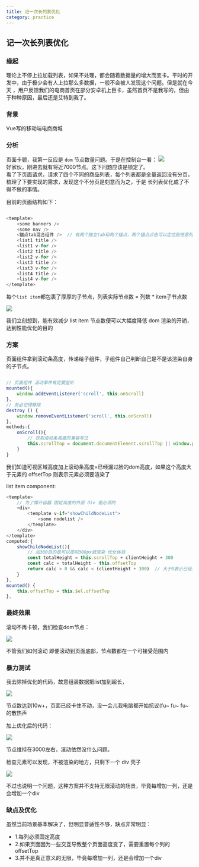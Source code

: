 ```yaml
---
title: 记一次长列表优化
category: practice
---
```


## 记一次长列表优化

### 缘起

理论上不停上拉加载列表，如果不处理，都会随着数据量的增大而变卡。平时的开发中，由于极少会有人上拉那么多数据，一般不会被人发现这个问题。但是就在今天
，用户反馈我们的电商首页在部分安卓机上巨卡，虽然首页不是我写的，但由于种种原因，最后还是艾特到我了。

### 背景

Vue写的移动端电商商城

### 分析

页面卡顿，我第一反应是 `dom` 节点数量问题。于是在控制台一看：
![](http://img.xlcool.cn/B5F1B15B074B0E68D09CCC5024FD86C6.jpg)  
好家伙，刚进去就有将近7000节点。这下问题应该是锁定了。  
看了下页面请求，请求了四个不同的商品列表，每个列表都是全量返回没有分页，梳理了下要实现的需求，发现这个不分页是刻意而为之，于是
长列表优化成了不得不做的事情。  

目前的页面结构如下：

```javascript

<template>
    <some banners />
    <some nav />
    <锚点tab混合组件 />  // 有两个独立tab和两个锚点，两个锚点点击可以定位到任意列表 也可以随页面滚动到合适位置自然激活 这是列表没有分页的主要原因
    <list1 title />
    <list1 v-for />
    <list2 title />
    <list2 v-for />
    <list3 title />
    <list3 v-for />
    <list4 title />
    <list4 v-for />
</template>

```

每个`list item`都包裹了厚厚的子节点，列表实际节点数 = 列数 * item子节点数 

![](http://img.xlcool.cn/WX20200622-214951%402x.png)

我们立刻想到，能有效减少 list item 节点数便可以大幅度降低 dom 渲染的开销，达到性能优化的目的

### 方案

页面组件拿到滚动条高度，传递给子组件，子组件自己判断自己是不是该渲染自身的子节点。

```javascript

// 页面组件 滚动事件肯定要监听
mounted(){
    window.addEventListener('scroll', this.onScroll)
},
// 务必记得移除
destroy () {
    window.removeEventListener('scroll', this.onScroll)
},
methods:{
    onScroll(){
        // 获取滚动条高度的兼容写法
        this.scrollTop = document.documentElement.scrollTop || window.pageYOffset || document.body.scrollTop
    }
}


```

我们知道可视区域高度加上滚动条高度=已经漏过脸的dom高度，如果这个高度大于元素的 offsetTop 则表示元素必须要渲染了  

list item component:

```javascript
<template>
    // 为了撑开容器 固定高度的外层 div 是必须的
    <div>
        <template v-if="showChildNodeList">
            <some nodelist />
        </template>
    </div>
</template>
computed:{
    showChildNodeList(){
        // 加300目的是可以提前300px就渲染 优化体验
        const totalHeight = this.scrollTop + clientHeight + 300
        const calc = totalHeight - this.offsetTop
        return calc > 0 && calc < (clientHeight + 300)  // 大于0表示已经该出来了，小于可视高度+偏移量表示元素又从顶部离开了可视区域可以隐藏起来了
    }
},
mounted() {
    this.offsetTop = this.$el.offsetTop
},

```

### 最终效果

滚动不再卡顿，我们检查dom节点：

![](http://img.xlcool.cn/WX20200622-220858%402x.png)

不管我们如何滚动 即便滚动到页面底部，节点数都在一个可接受范围内

### 暴力测试

我去除掉优化的代码，故意组装数据把list加到超长，

![](http://img.xlcool.cn/WX20200622-221457%402x.png)

节点数达到10w+，页面已经卡住不动，没一会儿我电脑都开始抗议(fu~ fu~ fu~ 的散热声

加上优化后的代码：

![](http://img.xlcool.cn/WX20200622-221712%402x.png)

节点维持在3000左右，滚动依然没什么问题。  

检查元素可以发现，不被渲染的地方，只剩下一个 div 壳子

![](http://img.xlcool.cn/WX20200622-222215%402x.png)

不过也说明一个问题，这种方案并不支持无限滚动的场景，毕竟每增加一列，还是会增加一个div

### 缺点及优化

虽然当前场景基本解决了，但明显普适性不够，缺点非常明显：
- 1.每列必须固定高度
- 2.如果页面因为一些交互导致整个页面高度变了，需要重置每个列的offsetTop
- 3.并不是真正意义的无限，毕竟每增加一列，还是会增加一个div
